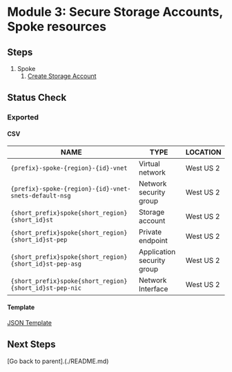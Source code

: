 # Module 3: Secure Storage Accounts, Spoke resources

## Steps

1. Spoke
   1. [Create Storage Account](spoke/st.md)

## Status Check

### Exported

#### CSV

| NAME                                                    | TYPE                       | LOCATION  |
| ------------------------------------------------------- | -------------------------- | --------- |
| `{prefix}-spoke-{region}-{id}-vnet`                     | Virtual network            | West US 2 |
| `{prefix}-spoke-{region}-{id}-vnet-snets-default-nsg`   | Network security group     | West US 2 |
| `{short_prefix}spoke{short_region}{short_id}st`         | Storage account            | West US 2 |
| `{short_prefix}spoke{short_region}{short_id}st-pep`     | Private endpoint           | West US 2 |
| `{short_prefix}spoke{short_region}{short_id}st-pep-asg` | Application security group | West US 2 |
| `{short_prefix}spoke{short_region}{short_id}st-pep-nic` | Network Interface          | West US 2 |

#### Template

[JSON Template](../../../../azure/templates/spoke/03)

## Next Steps

[Go back to parent].(./README.md)
